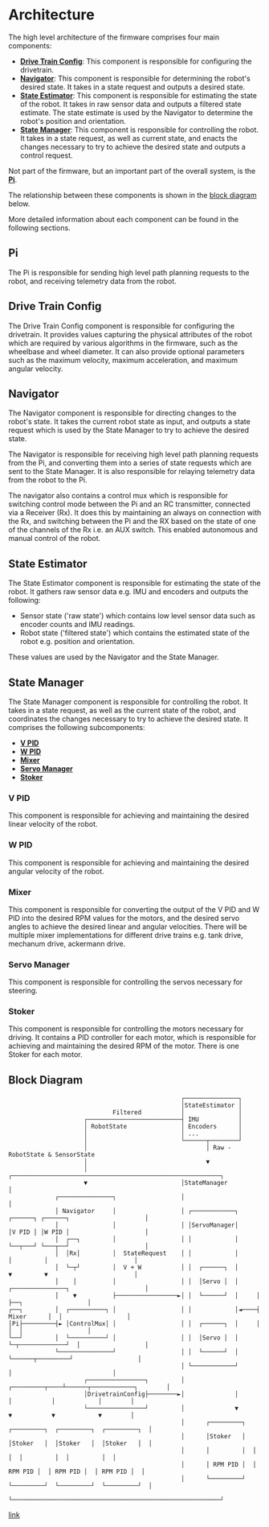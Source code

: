 # Architecture

The high level architecture of the firmware comprises four main components:

- [**Drive Train Config**](#drive-train-config): This component is responsible for configuring the drivetrain.
- [**Navigator**](#navigator): This component is responsible for determining the robot's desired state. It takes in a state request and outputs a desired state.
- [**State Estimator**](#state-estimator): This component is responsible for estimating the state of the robot. It takes in raw sensor data
and outputs a filtered state estimate. The state estimate is used by the Navigator to determine the robot's position and orientation.
- [**State Manager**](#state-manager): This component is responsible for controlling the robot. It takes in a state request, as well as 
current state, and enacts the changes necessary to try to achieve the desired state and outputs a control request.

Not part of the firmware, but an important part of the overall system, is the [**Pi**](#pi).

The relationship between these components is shown in the [block diagram](#block-diagram) below.

More detailed information about each component can be found in the following sections.

## Pi

The Pi is responsible for sending high level path planning requests to the robot, and receiving telemetry data from the robot.

## Drive Train Config

The Drive Train Config component is responsible for configuring the drivetrain. It provides values capturing the physical
attributes of the robot which are required by various algorithms in the firmware, such as the wheelbase and wheel diameter.
It can also provide optional parameters such as the maximum velocity, maximum acceleration, and maximum angular velocity.

## Navigator

The Navigator component is responsible for directing changes to the robot's state. It takes the current robot state as input,
and outputs a state request which is used by the State Manager to try to achieve the desired state.

The Navigator is responsible for receiving high level path planning requests from the Pi, and converting them into a series
of state requests which are sent to the State Manager. It is also responsible for relaying telemetry data from the robot
to the Pi.

The navigator also contains a control mux which is responsible for switching control mode between the Pi and an RC 
transmitter, connected via a Receiver (Rx). It does this by maintaining an always on connection with the Rx, and switching
between the Pi and the RX based on the state of one of the channels of the Rx i.e. an AUX switch. This enabled autonomous
and manual control of the robot.

## State Estimator

The State Estimator component is responsible for estimating the state of the robot. It gathers raw sensor data e.g. IMU and encoders 
and outputs the following:
- Sensor state ('raw state') which contains low level sensor data such as encoder counts and IMU readings.
- Robot state ('filtered state') which contains the estimated state of the robot e.g. position and orientation.

These values are used by the Navigator and the State Manager.

## State Manager

The State Manager component is responsible for controlling the robot. It takes in a state request, as well as the current
state of the robot, and coordinates the changes necessary to try to achieve the desired state. It comprises the following
subcomponents:

- [**V PID**](#v-pid)
- [**W PID**](#w-pid)
- [**Mixer**](#mixer) 
- [**Servo Manager**](#servo-manager)
- [**Stoker**](#stoker)

### V PID
This component is responsible for achieving and maintaining the desired linear velocity of the robot. 

### W PID
This component is responsible for achieving and maintaining the desired angular velocity of the robot.

### Mixer
This component is responsible for converting the output of the V PID and W PID into the desired RPM values for the motors,
and the desired servo angles to achieve the desired linear and angular velocities. There will be multiple mixer implementations
for different drive trains e.g. tank drive, mechanum drive, ackermann drive.

### Servo Manager
This component is responsible for controlling the servos necessary for steering.

### Stoker
This component is responsible for controlling the motors necessary for driving. It contains a PID controller for each motor, which is 
responsible for achieving and maintaining the desired RPM of the motor. There is one Stoker for each motor.

## Block Diagram

```text
                                                ┌───────────────┐
                                                │StateEstimator │
                             Filtered           │               │
                     ┌──────────────────────────┤ IMU           │
                     │ RobotState               │ Encoders      │
                     │                          │ ...           │
                     │                          └──────┬────────┘
                     │                                 │ Raw - RobotState & SensorState
                     │                                 ▼
                     │                          ┌──────────────────────────────────────────────────────────┐
                     ▼                          │StateManager                                              │
             ┌───────────────┐                  │                                                          │
             │ Navigator     │                  │ ┌────────────┐     ┌──────┐ ┌──────┐                     │
             │               │                  │ │ServoManager│     │V PID │ │W PID │                     │
             │  ┌──┐         │                  │ │            │     └──┬───┘ └───┬──┘                     │
             │  │Rx│         │  StateRequest    │ │            │        │         │                        │
             │  └─┬┘         │  V + W           │ │  ┌──────┐  │        ▼         ▼                        │
             │    │          │                  │ │  │Servo │  │     ┌───────────────┐                     │
             │    ▼          ├─────────────────►│ │  └──────┘  │     │               ├──┐                  │
┌──┐         │  ┌──────────┐ │                  │ │            │◄────┤    Mixer      │  │                  │
│Pi├─────────┤► │ControlMux│ │                  │ │  ┌──────┐  │     │               │  │                  │
└──┘         │  └──────────┘ │                  │ │  │Servo │  │     └─┬─────────────┘  │                  │
             └───────────────┘                  │ │  └──────┘  │       └──────┬─────────┘                  │
                                                │ └────────────┘              │                            │
                     ┌────────────────┐         │              ┌─────────┬────┴──────┬────────────┐        │
                     │DrivetrainConfig├────────►│              │         │           │            │        │
                     └────────────────┘         │              ▼         ▼           ▼            ▼        │
                                                │      ┌─────────┐  ┌─────────┐  ┌─────────┐  ┌─────────┐  │
                                                │      │Stoker   │  │Stoker   │  │Stoker   │  │Stoker   │  │
                                                │      │         │  │         │  │         │  │         │  │
                                                │      │ RPM PID │  │ RPM PID │  │ RPM PID │  │ RPM PID │  │
                                                │      └─────────┘  └─────────┘  └─────────┘  └─────────┘  │
                                                └──────────────────────────────────────────────────────────┘
```
[link](https://asciiflow.com/#/share/eJzVlr1OwzAQgF%2FF8sBC6YBAgq5QJIagKhVlyWLAVBEhFq5bUqFKCDEyMESlz1LxNHkS0rRB%2BfFvmrYiuiE%2BO3ff%2FdjOK%2FTRE4Ytf%2Bh5DeihMaawBV8dGDiwdXp82nDgOH47PDmK3xgOWDxwIDB8ovDHVBzHr%2BClyxDD7QFznxAjFGjYuXA9him%2Bz9spWxbZqRCaUsClda3tHdjklrAkcM5k278j95gOtCwJn8Vks9nUZ5JZqqsTpH7WxMyssdELOMgmeQ90sT8gNBntEm66tRLsXISBTuWBJjWykI%2F6mCoTWvy46LTKTubZNQNRQ4ErNHL7yYEn9LBQGmKLa0Gj8DMK30ryZQJd5hNBdzEdkVURM3A90Lk8BynQ%2B81q%2BB4PTTC45ZLh8LCFiYzCMM3OUrV8n5lD2kEJMOluGz8P8YApAAsxSbrQPE89sA9ueHkStcki%2BCxYZhNLNrS4j3LRyEsX90fSTmmjqApotLflkNN5TldFpvNMICEvt7NcT5bh5CdTjC4us1ZODDZO9P3ByajlBulRnXqVoHZcnaQt1p8Rn1HiWcNAjanTt9zsqnA3l9la%2B1oSRDlihSYPqepZrgUDHPNYhbA8%2FxU86MJrPJH5Hc6JQWS6ItAa8xKnayaaF%2F7WRC%2B8c%2BqOMKPI9eOT6cHty2wuj31havOTwubdar6FV3rhgs8M1%2BxBDVrlktXJWcOiOsLpMvKY3IWpvaxiRaFQ1YGRVxYUhV85gaoWDLtjpX%2F8JUXqU67aWo%2BV77g%2FqXPJBo5s1cfVXP47ceAETn4B17mYzw%3D%3D)